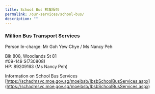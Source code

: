 ```yaml
---
title: School Bus 校车服务
permalink: /our-services/school-bus/
description: ""
---
```

### Million Bus Transport Services
 Person In-charge: Mr Goh Yew Chye / Ms Nancy Peh

 Blk 808, Woodlands St 81   
#09-149 S(730808)   
HP: 89209163 (Ms Nancy Peh)   


Information on School Bus Services   
[https://schadmsvc.moe.gov.sg/moeibsb/IbsbSchoolBusServices.aspx](https://schadmsvc.moe.gov.sg/moeibsb/IbsbSchoolBusServices.aspx)

[](/files/School%20Bus%20Registration%20Form.pdf)